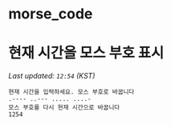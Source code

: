 # morse_code
# 현재 시간을 모스 부호 표시
<!-- MORSE_TIME_START -->
_Last updated: `12:54` (KST)_

```
현재 시간을 입력하세요. 모스 부호로 바꿉니다
.---- ..--- ..... ....-
모스 부호를 다시 현재 시간으로 바꿉니다
1254
```
<!-- MORSE_TIME_END -->
